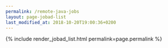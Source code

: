 ```yaml
---
permalink: /remote-java-jobs
layout: page-jobad-list
last_modified_at: 2018-10-20T19:00:36+0200
---
```

{% include render_jobad_list.html permalink=page.permalink %}
